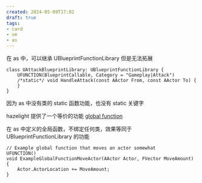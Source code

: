 ```yaml
---
created: 2024-05-09T17:02
draft: true
tags: 
- card
- ue
- as
---
```


在 as 中，可以继承 UBlueprintFunctionLibrary 但是无法拓展

```angelscript
class UAttackBlueprintLibrary: UBlueprintFunctionLibrary {
    UFUNCTION(BlueprintCallable, Category = "Gameplay|Attack")
    /*static*/ void HandleAttack(const AActor From, const AActor To) {
    }
}
```

因为 as 中没有类的 static 函数功能，也没有 static 关键字

hazelight 提供了一个等价的功能 [global function](https://angelscript.hazelight.se/scripting/functions-and-events/#global-functions)

在 as 中定义的全局函数，不绑定任何类，效果等同于 UBlueprintFunctionLibrary 的功能

```angelscript
// Example global function that moves an actor somewhat
UFUNCTION()
void ExampleGlobalFunctionMoveActor(AActor Actor, FVector MoveAmount)
{
    Actor.ActorLocation += MoveAmount;
}
```

